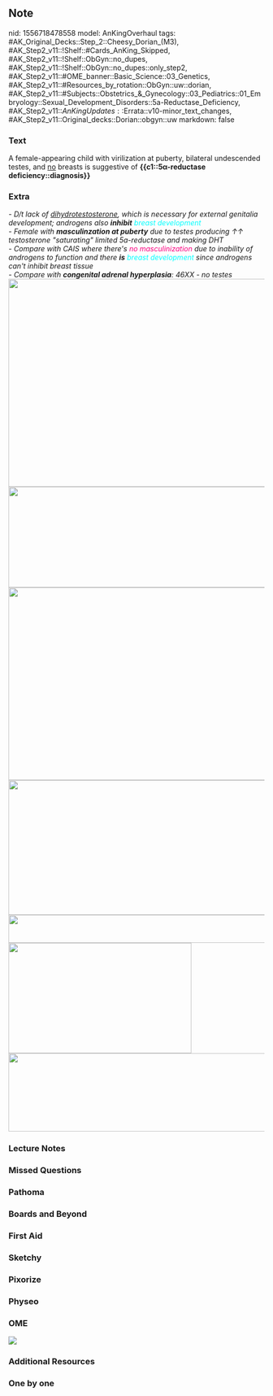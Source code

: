 ## Note
nid: 1556718478558
model: AnKingOverhaul
tags: #AK_Original_Decks::Step_2::Cheesy_Dorian_(M3), #AK_Step2_v11::!Shelf::#Cards_AnKing_Skipped, #AK_Step2_v11::!Shelf::ObGyn::no_dupes, #AK_Step2_v11::!Shelf::ObGyn::no_dupes::only_step2, #AK_Step2_v11::#OME_banner::Basic_Science::03_Genetics, #AK_Step2_v11::#Resources_by_rotation::ObGyn::uw::dorian, #AK_Step2_v11::#Subjects::Obstetrics_&_Gynecology::03_Pediatrics::01_Embryology::Sexual_Development_Disorders::5a-Reductase_Deficiency, #AK_Step2_v11::$AnKingUpdates::$Errata::v10-minor_text_changes, #AK_Step2_v11::Original_decks::Dorian::obgyn::uw
markdown: false

### Text
A female-appearing child with virilization at puberty, bilateral
undescended testes, and <u>no</u> breasts is suggestive of
<b>{{c1::5α-reductase deficiency::diagnosis}}</b>

### Extra
<div>
  <i>- D/t lack of <u>dihydrotestosterone</u>, which is necessary
  for external genitalia development; androgens also <b>inhibit</b>
  <font color="#00FFFF">breast development</font></i>
  <div>
    <i>- Female with <b>masculinzation at puberty</b> due to testes
    producing ↑↑ testosterone "saturating" limited 5a-reductase and
    making DHT</i>
  </div>
  <div>
    <i>- Compare with CAIS where there's <font color="#FC0280">no
    masculinization</font> due to inability of androgens to
    function and there <b>is</b> <font color="#00FFFF">breast
    development</font> since androgens can't inhibit breast
    tissue</i>
  </div>
</div>
<div>
  <i>- Compare with <b>congenital adrenal hyperplasia</b>: 46XX -
  no testes</i>
</div>
<div>
  <i><img src="paste-2048596320976899.jpg" class="" style=
  "height: 409px; width: 513px;"></i>
</div>
<div><img src="paste-2732617107505155.jpg" class="" style=
"height: 198px; width: 513px;"></div>
<div><img src="paste-351160821088257.jpg" class="" style=
"height: 379px; width: 513px;"></div>
<div>
  <div>
    <div><img class="" src=
    "paste-b9da3d6d72be03b6f1e426da47abbcd6128a2538.jpg" style=
    "height: 265px; width: 511px;"></div>
  </div>
  <div><img class="" src="paste-123961346097153.jpg" style=
  "height: 55px; width: 513px;"></div>
  <div>
    <i><img class="" src="paste-9045308499558401.jpg" style=
    "height: 217px; width: 360px;"></i>
  </div>
  <div>
    <i><img class="" src="paste-2673359443722241.jpg" style=
    "height: 154px; width: 513px;"></i>
  </div>
</div>

### Lecture Notes


### Missed Questions


### Pathoma


### Boards and Beyond


### First Aid


### Sketchy


### Pixorize


### Physeo


### OME
<div class="ome-widget">
  <a href="https://onlinemeded.org/spa/obgyn?ref=anki"><img src=
  "_OME_AnkiFlashcards_Topic_1.png"></a>
</div>

### Additional Resources


### One by one

